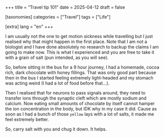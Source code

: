 +++
title = "Travel tip 101"
date = 2025-04-12
draft = false

[taxonomies]
categories = ["Travel"]
tags = ["Life"]

[extra]
lang = "en"
+++

I am usually not the one to get motion sickness while travelling but I just realised why that might happen in the first place. Note that I am not a biologist and I have done absolutely no research to backup the claims I am going to make now. This is what I experienced and you are free to take it with a grain of salt (pun intended, as you will see).

So, before sitting in the bus for a 9 hour journey, I had a homemade, cocoa rich, dark chocolate with honey fillings. That was only good part because then in the bus I started feeling extremely light-headed and my stomach was acting weird (I had a lot of food before that...). 

Then I realised that for neurons to pass signals around, they need to transfer ions through the synaptic cleft which are mostly sodium and calcium. Now eating small amounts of chocolate by itself cannot hamper the ion concentration in the body, but IDK why in my case it did. Cause as soon as I had a bunch of those `yellow` lays with a lot of salts, it made me feel extremely better.

So, carry salt with you and chug it down. It helps.
